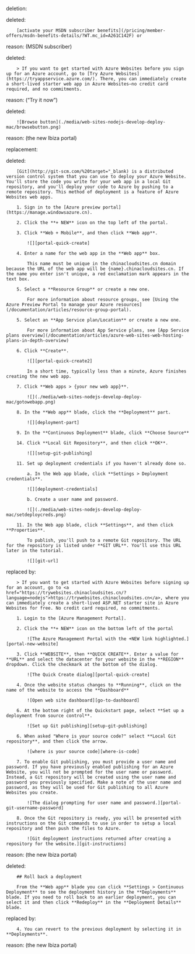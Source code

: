 deletion:

deleted:

		[activate your MSDN subscriber benefits](/pricing/member-offers/msdn-benefits-details/?WT.mc_id=A261C142F) or

reason: (MSDN subscriber)

deleted:

		> If you want to get started with Azure Websites before you sign up for an Azure account, go to [Try Azure Websites](https://tryappservice.azure.com/). There, you can immediately create a short-lived starter web app in Azure Websites—no credit card required, and no commitments.

reason: (“Try it now”)

deleted:

		![Browse button](./media/web-sites-nodejs-develop-deploy-mac/browsebutton.png)

reason: (the new Ibiza portal)

replacement:

deleted:

		[Git](http://git-scm.com/%20target="_blank) is a distributed version control system that you can use to deploy your Azure Website. You'll store the code you write for your web app in a local Git repository, and you'll deploy your code to Azure by pushing to a remote repository. This method of deployment is a feature of Azure Websites web apps.  
		
		1. Sign in to the [Azure preview portal](https://manage.windowsazure.cn).
		
		2. Click the **+ NEW** icon on the top left of the portal.
		
		3. Click **Web + Mobile**, and then click **Web app**.
		
		    ![][portal-quick-create]
		
		4. Enter a name for the web app in the **Web app** box.
		
			This name must be unique in the chinacloudsites.cn domain because the URL of the web app will be {name}.chinacloudsites.cn. If the name you enter isn't unique, a red exclamation mark appears in the text box.
		
		5. Select a **Resource Group** or create a new one.
		
			For more information about resource groups, see [Using the Azure Preview Portal to manage your Azure resources](/documentation/articles/resource-group-portal).
		
		5. Select an **App Service plan/Location** or create a new one.
		
			For more information about App Service plans, see [App Service plans overview](/documentation/articles/azure-web-sites-web-hosting-plans-in-depth-overview)
		
		6. Click **Create**.
		   
			![][portal-quick-create2]
		
			In a short time, typically less than a minute, Azure finishes creating the new web app.
		
		7. Click **Web apps > {your new web app}**.
		
			![](./media/web-sites-nodejs-develop-deploy-mac/gotowebapp.png)
		
		8. In the **Web app** blade, click the **Deployment** part.
		
			![][deployment-part]
		
		9. In the **Continuous Deployment** blade, click **Choose Source**
		
		14. Click **Local Git Repository**, and then click **OK**.
		
			![][setup-git-publishing]
		
		11. Set up deployment credentials if you haven't already done so.
		
			a. In the Web app blade, click **Settings > Deployment credentials**.
		
			![][deployment-credentials]
		 
			b. Create a user name and password. 
			
			![](./media/web-sites-nodejs-develop-deploy-mac/setdeploycreds.png)
		
		11. In the Web app blade, click **Settings**, and then click **Properties**.
		 
			To publish, you'll push to a remote Git repository. The URL for the repository is listed under **GIT URL**. You'll use this URL later in the tutorial.
		
			![][git-url]

replaced by:

		> If you want to get started with Azure Websites before signing up for an account, go to <a href="https://trywebsites.chinacloudsites.cn/?language=nodejs">https://trywebsites.chinacloudsites.cn</a>, where you can immediately create a short-lived ASP.NET starter site in Azure Websites for free. No credit card required, no commitments.
		
		1. Login to the [Azure Management Portal].
		
		2. Click the **+ NEW** icon on the bottom left of the portal
		
		    ![The Azure Management Portal with the +NEW link highlighted.][portal-new-website]
		
		3. Click **WEBSITE**, then **QUICK CREATE**. Enter a value for **URL** and select the datacenter for your website in the **REGION** dropdown. Click the checkmark at the bottom of the dialog.
		
		    ![The Quick Create dialog][portal-quick-create]
		
		4. Once the website status changes to **Running**, click on the name of the website to access the **Dashboard**
		
			![Open web site dashboard][go-to-dashboard]
		
		6. At the bottom right of the Quickstart page, select **Set up a deployment from source control**.
		
			![Set up Git publishing][setup-git-publishing]
		
		6. When asked "Where is your source code?" select **Local Git repository**, and then click the arrow.
		
			![where is your source code][where-is-code]
		
		7. To enable Git publishing, you must provide a user name and password. If you have previously enabled publishing for an Azure Website, you will not be prompted for the user name or password. Instead, a Git repository will be created using the user name and password you previously specified. Make a note of the user name and password, as they will be used for Git publishing to all Azure Websites you create.
		
			![The dialog prompting for user name and password.][portal-git-username-password]
		
		8. Once the Git repository is ready, you will be presented with instructions on the Git commands to use in order to setup a local repository and then push the files to Azure.
		
			![Git deployment instructions returned after creating a repository for the website.][git-instructions]

reason: (the new Ibiza portal)

deleted:

		## Roll back a deployment
		
		From the **Web app** blade you can click **Settings > Continuous Deployment** to see the deployment history in the **Deployments** blade. If you need to roll back to an earlier deployment, you can select it and then click **Redeploy** in the **Deployment Details** blade.

replaced by:

		4. You can revert to the previous deployment by selecting it in **Deployments**.

reason: (the new Ibiza portal)


